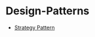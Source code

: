 # Design-Patterns

* [Strategy Pattern](https://github.com/aashishksahu/Design-Patterns/blob/master/Strategy.ipynb "Strategy Pattern")
